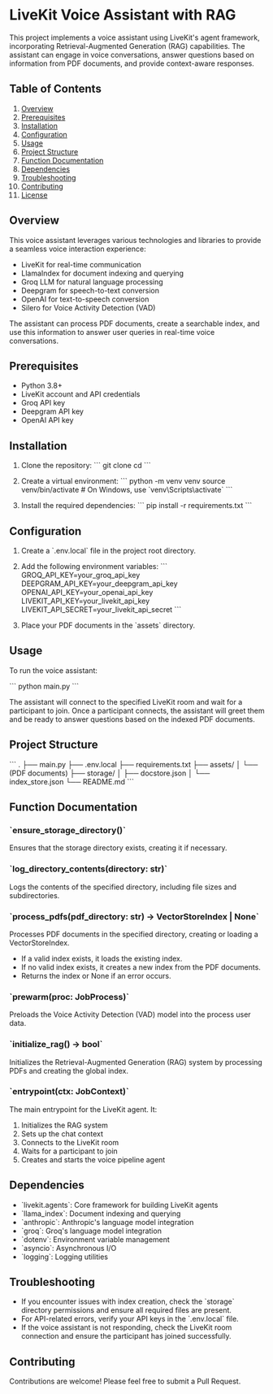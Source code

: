 # LiveKit Voice Assistant with RAG

This project implements a voice assistant using LiveKit's agent framework, incorporating Retrieval-Augmented Generation (RAG) capabilities. The assistant can engage in voice conversations, answer questions based on information from PDF documents, and provide context-aware responses.

## Table of Contents
1. [Overview](#overview)
2. [Prerequisites](#prerequisites)
3. [Installation](#installation)
4. [Configuration](#configuration)
5. [Usage](#usage)
6. [Project Structure](#project-structure)
7. [Function Documentation](#function-documentation)
8. [Dependencies](#dependencies)
9. [Troubleshooting](#troubleshooting)
10. [Contributing](#contributing)
11. [License](#license)

## Overview

This voice assistant leverages various technologies and libraries to provide a seamless voice interaction experience:

- LiveKit for real-time communication
- LlamaIndex for document indexing and querying
- Groq LLM for natural language processing
- Deepgram for speech-to-text conversion
- OpenAI for text-to-speech conversion
- Silero for Voice Activity Detection (VAD)

The assistant can process PDF documents, create a searchable index, and use this information to answer user queries in real-time voice conversations.

## Prerequisites

- Python 3.8+
- LiveKit account and API credentials
- Groq API key
- Deepgram API key
- OpenAI API key

## Installation

1. Clone the repository:
   \`\`\`
   git clone <repository-url>
   cd <project-directory>
   \`\`\`

2. Create a virtual environment:
   \`\`\`
   python -m venv venv
   source venv/bin/activate  # On Windows, use \`venv\\Scripts\\activate\`
   \`\`\`

3. Install the required dependencies:
   \`\`\`
   pip install -r requirements.txt
   \`\`\`

## Configuration

1. Create a \`.env.local\` file in the project root directory.
2. Add the following environment variables:
   \`\`\`
   GROQ_API_KEY=your_groq_api_key
   DEEPGRAM_API_KEY=your_deepgram_api_key
   OPENAI_API_KEY=your_openai_api_key
   LIVEKIT_API_KEY=your_livekit_api_key
   LIVEKIT_API_SECRET=your_livekit_api_secret
   \`\`\`

3. Place your PDF documents in the \`assets\` directory.

## Usage

To run the voice assistant:

\`\`\`
python main.py
\`\`\`

The assistant will connect to the specified LiveKit room and wait for a participant to join. Once a participant connects, the assistant will greet them and be ready to answer questions based on the indexed PDF documents.

## Project Structure

\`\`\`
.
├── main.py
├── .env.local
├── requirements.txt
├── assets/
│   └── (PDF documents)
├── storage/
│   ├── docstore.json
│   └── index_store.json
└── README.md
\`\`\`

## Function Documentation

### \`ensure_storage_directory()\`
Ensures that the storage directory exists, creating it if necessary.

### \`log_directory_contents(directory: str)\`
Logs the contents of the specified directory, including file sizes and subdirectories.

### \`process_pdfs(pdf_directory: str) -> VectorStoreIndex | None\`
Processes PDF documents in the specified directory, creating or loading a VectorStoreIndex.

- If a valid index exists, it loads the existing index.
- If no valid index exists, it creates a new index from the PDF documents.
- Returns the index or None if an error occurs.

### \`prewarm(proc: JobProcess)\`
Preloads the Voice Activity Detection (VAD) model into the process user data.

### \`initialize_rag() -> bool\`
Initializes the Retrieval-Augmented Generation (RAG) system by processing PDFs and creating the global index.

### \`entrypoint(ctx: JobContext)\`
The main entrypoint for the LiveKit agent. It:
1. Initializes the RAG system
2. Sets up the chat context
3. Connects to the LiveKit room
4. Waits for a participant to join
5. Creates and starts the voice pipeline agent

## Dependencies

- \`livekit.agents\`: Core framework for building LiveKit agents
- \`llama_index\`: Document indexing and querying
- \`anthropic\`: Anthropic's language model integration
- \`groq\`: Groq's language model integration
- \`dotenv\`: Environment variable management
- \`asyncio\`: Asynchronous I/O
- \`logging\`: Logging utilities

## Troubleshooting

- If you encounter issues with index creation, check the \`storage\` directory permissions and ensure all required files are present.
- For API-related errors, verify your API keys in the \`.env.local\` file.
- If the voice assistant is not responding, check the LiveKit room connection and ensure the participant has joined successfully.

## Contributing

Contributions are welcome! Please feel free to submit a Pull Request.